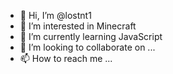 - 👋 Hi, I’m @lostnt1
- 👀 I’m interested in Minecraft 
- 🌱 I’m currently learning JavaScript 
- 💞️ I’m looking to collaborate on ...
- 📫 How to reach me ...

<!---
lostnt1/lostnt1 is a ✨ special ✨ repository because its `README.md` (this file) appears on your GitHub profile.
You can click the Preview link to take a look at your changes.
--->
